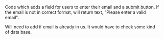 Code which adds a field for users to enter their email and a submit button.
If the email is not in correct format, will return text, "Please enter a
valid email". 

Will need to add if email is already in us. It would have to check some kind
of data base.
